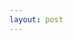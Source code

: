 ```yaml
---
layout: post
---
```

<link rel="stylesheet" href="https://latex.now.sh/style.css">
<script src="https://cdn.mathjax.org/mathjax/latest/MathJax.js?config=TeX-AMS-MML_HTMLorMML" type="text/javascript"></script>

<div class="theorem">

</div>

